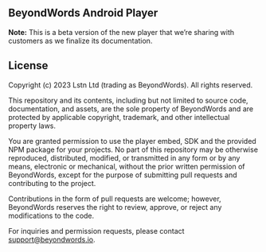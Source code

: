## BeyondWords Android Player

**Note:** This is a beta version of the new player that we’re sharing with customers as we finalize its documentation.

## License

Copyright (c) 2023 Lstn Ltd (trading as BeyondWords). All rights reserved.

This repository and its contents, including but not limited to source code, documentation, and assets, are the sole property of BeyondWords and are protected by applicable copyright, trademark, and other intellectual property laws.

You are granted permission to use the player embed, SDK and the provided NPM package for your projects. No part of this repository may be otherwise reproduced, distributed, modified, or transmitted in any form or by any means, electronic or mechanical, without the prior written permission of BeyondWords, except for the purpose of submitting pull requests and contributing to the project.

Contributions in the form of pull requests are welcome; however, BeyondWords reserves the right to review, approve, or reject any modifications to the code.

For inquiries and permission requests, please contact support@beyondwords.io.
